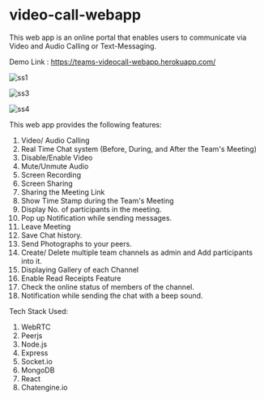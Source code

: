 # video-call-webapp
This web app is an online portal that enables users to communicate via Video and Audio Calling or Text-Messaging.

Demo Link : https://teams-videocall-webapp.herokuapp.com/

![ss1](https://user-images.githubusercontent.com/59473485/125424577-ebf7dc8f-e561-42e9-b051-a1e466be3619.png)

![ss3](https://user-images.githubusercontent.com/59473485/125424749-ab757a51-e824-40f8-97fe-f7ee7b58da93.png)

![ss4](https://user-images.githubusercontent.com/59473485/125424756-0d24d4e2-bee7-4455-b1a5-7b09de5910d0.png)


This web app provides the following features:
1. Video/ Audio Calling
2. Real Time Chat system (Before, During, and After the Team's Meeting)
3. Disable/Enable Video
4. Mute/Unmute Audio
5. Screen Recording
6. Screen Sharing
7. Sharing the Meeting Link
8. Show Time Stamp during the Team's Meeting
9. Display No. of participants in the meeting.
10. Pop up Notification while sending messages.
11. Leave Meeting
12. Save Chat history.
13. Send Photographs to your peers.
14. Create/ Delete multiple team channels as admin and Add participants into it.
15. Displaying Gallery of each Channel
16. Enable Read Receipts Feature
17. Check the online status of members of the channel.
18. Notification while sending the chat with a beep sound.

Tech Stack Used:
1. WebRTC 
2. Peerjs
3. Node.js
4. Express
5. Socket.io
6. MongoDB
7. React
8. Chatengine.io
